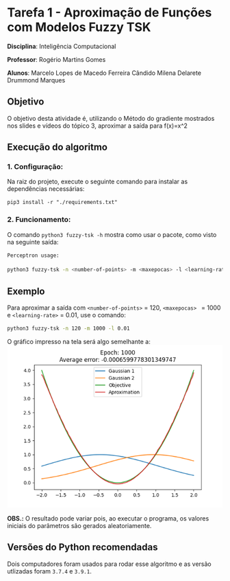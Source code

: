 # Tarefa 1 - Aproximação de Funções com Modelos Fuzzy TSK

**Disciplina**: Inteligência Computacional

**Professor**: Rogério Martins Gomes

**Alunos**:
Marcelo Lopes de Macedo Ferreira Cândido
Milena Delarete Drummond Marques

## Objetivo

O objetivo desta atividade é, utilizando o Método do gradiente mostrados nos slides e vídeos do tópico 3, aproximar a saída para f(x)=x^2


## Execução do algoritmo

### 1. Configuração:
Na raiz do projeto, execute o seguinte comando para instalar as dependências necessárias:
```
pip3 install -r "./requirements.txt"
```

### 2. Funcionamento:
O comando `python3 fuzzy-tsk -h` mostra como usar o pacote, como visto na seguinte saída:
```bash
Perceptron usage:

python3 fuzzy-tsk -n <number-of-points> -m <maxepocas> -l <learning-rate>
```

## Exemplo

Para aproximar a saída com `<number-of-points>` = 120, `<maxepocas> ` = 1000 e `<learning-rate>` = 0.01, use o comando:
```bash
python3 fuzzy-tsk -n 120 -m 1000 -l 0.01
```

O gráfico impresso na tela será algo semelhante a:
![Figura 1](./images/Figure_1.png)

**OBS.:** O resultado pode variar pois, ao executar o programa, os valores iniciais do parâmetros são gerados aleatoriamente. 


## Versões do Python recomendadas

Dois computadores foram usados para rodar esse algoritmo e as versão utlizadas foram `3.7.4` e `3.9.1`.

